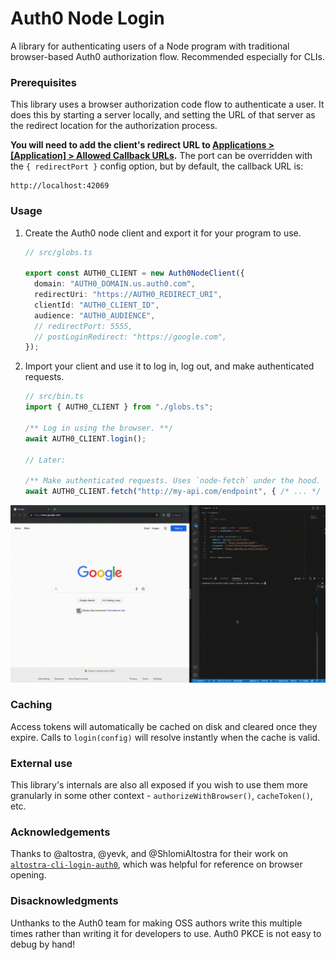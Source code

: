 # Auth0 Node Login

A library for authenticating users of a Node program with traditional
browser-based Auth0 authorization flow. Recommended especially for CLIs.

### Prerequisites

This library uses a browser authorization code flow to authenticate a user. It
does this by starting a server locally, and setting the URL of that server as
the redirect location for the authorization process.

**You will need to add the client's redirect URL to <u>Applications >
[Application] > Allowed Callback URLs</u>.** The port can be overridden with the
`{ redirectPort }` config option, but by default, the callback URL is:

```
http://localhost:42069
```

### Usage

1. Create the Auth0 node client and export it for your program to use.
    ```ts
    // src/globs.ts

    export const AUTH0_CLIENT = new Auth0NodeClient({
      domain: "AUTH0_DOMAIN.us.auth0.com",
      redirectUri: "https://AUTH0_REDIRECT_URI",
      clientId: "AUTH0_CLIENT_ID",
      audience: "AUTH0_AUDIENCE",
      // redirectPort: 5555,
      // postLoginRedirect: "https://google.com",
    });
    ```

2. Import your client and use it to log in, log out, and make authenticated
   requests.

    ```ts
    // src/bin.ts
    import { AUTH0_CLIENT } from "./globs.ts";

    /** Log in using the browser. **/
    await AUTH0_CLIENT.login();

    // Later:

    /** Make authenticated requests. Uses `node-fetch` under the hood. */
    await AUTH0_CLIENT.fetch("http://my-api.com/endpoint", { /* ... */ });
    ```

![](demo.gif)

### Caching

Access tokens will automatically be cached on disk and cleared once they expire.
Calls to `login(config)` will resolve instantly when the cache is valid.

### External use

This library's internals are also all exposed if you wish to use them more
granularly in some other context - `authorizeWithBrowser()`, `cacheToken()`,
etc.

### Acknowledgements

Thanks to @altostra, @yevk, and @ShlomiAltostra for their work on
[`altostra-cli-login-auth0`](https://github.com/altostra/altostra-cli-login-auth0),
which was helpful for reference on browser opening.

### Disacknowledgments

Unthanks to the Auth0 team for making OSS authors write this multiple times
rather than writing it for developers to use. Auth0 PKCE is not easy to debug by
hand!